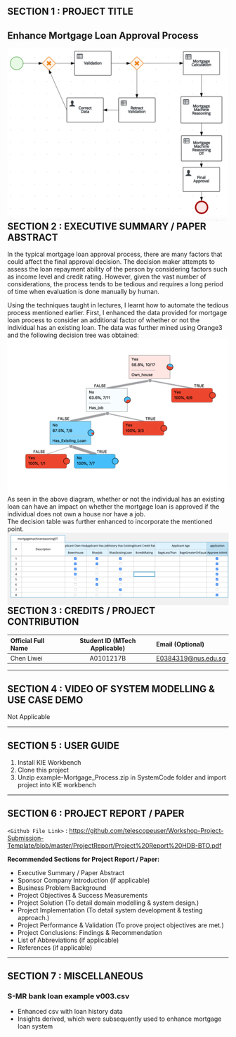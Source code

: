 ﻿
## SECTION 1 : PROJECT TITLE
## Enhance Mortgage Loan Approval Process

<img src="Miscellaneous/process.png"
     style="float: left; margin-right: 0px;" />

---
## SECTION 2 : EXECUTIVE SUMMARY / PAPER ABSTRACT
In the typical mortgage loan approval process, there are many factors that could affect the final approval decision. The decision maker attempts to assess the loan repayment ability of the person by considering factors such as income level and credit rating. However, given the vast number of considerations, the process tends to be tedious and requires a long period of time when evaluation is done manually by human.

Using the techniques taught in lectures, I learnt how to automate the tedious process mentioned earlier.
First, I enhanced the data provided for mortgage loan process to consider an additional factor of whether or not the individual has an existing loan.
The data was further mined using Orange3 and the following decision tree was obtained:
<img src="Miscellaneous/EnhancedDecisionTree.png"
     style="float: left; margin-right: 0px;" />

As seen in the above diagram, whether or not the individual has an existing loan can have an impact on whether the mortgage loan is approved if the individual does not own a house nor have a job.     
The decision table was further enhanced to incorporate the mentioned point.
<img src="Miscellaneous/EnhancedDT.png"
     style="float: left; margin-right: 0px;" />


---
## SECTION 3 : CREDITS / PROJECT CONTRIBUTION

| Official Full Name  | Student ID (MTech Applicable)  | Email (Optional) |
| :------------ |:---------------:| :-----|
| Chen Liwei | A0101217B | E0384319@nus.edu.sg |

---
## SECTION 4 : VIDEO OF SYSTEM MODELLING & USE CASE DEMO

Not Applicable

---
## SECTION 5 : USER GUIDE

1. Install KIE Workbench
2. Clone this project
3. Unzip example-Mortgage_Process.zip in SystemCode folder and import project into KIE workbench

---
## SECTION 6 : PROJECT REPORT / PAPER

`<Github File Link>` : <https://github.com/telescopeuser/Workshop-Project-Submission-Template/blob/master/ProjectReport/Project%20Report%20HDB-BTO.pdf>

**Recommended Sections for Project Report / Paper:**
- Executive Summary / Paper Abstract
- Sponsor Company Introduction (if applicable)
- Business Problem Background
- Project Objectives & Success Measurements
- Project Solution (To detail domain modelling & system design.)
- Project Implementation (To detail system development & testing approach.)
- Project Performance & Validation (To prove project objectives are met.)
- Project Conclusions: Findings & Recommendation
- List of Abbreviations (if applicable)
- References (if applicable)

---
## SECTION 7 : MISCELLANEOUS

### S-MR bank loan example v003.csv
* Enhanced csv with loan history data
* Insights derived, which were subsequently used to enhance mortgage loan system
